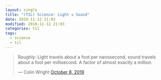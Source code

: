```yaml
---
layout: single
title: "(TIL) Science: Light v Sound"
date: 2019-11-12 21:03
modified: 2019-11-12 21:03
categories: til
tags:
  - science
  - til
---
```


<blockquote class="twitter-tweet">
<p lang="en" dir="ltr">
Roughly: Light travels about a foot per nanosecond,
sound travels about a foot per millisecond.
A factor of almost exactly a million.
</p>&mdash; Colin Wright
<a href="https://twitter.com/ColinTheMathmo/status/1181486921450692608?ref_src=twsrc%5Etfw">October 8, 2019</a>
</blockquote>
<script async src="https://platform.twitter.com/widgets.js" charset="utf-8"></script>

<!--
FIXME: Why isn't this post showing up on my site? Try adding test post
https://raw.githubusercontent.com/mmistakes/minimal-mistakes/fc3e7a61769253f10d325525b0a7a334166f49ac/docs/_posts/2010-09-10-post-twitter-embeds.md
-->
